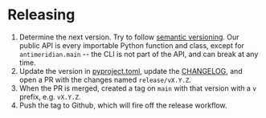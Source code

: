 # Releasing

1. Determine the next version. Try to follow [semantic versioning](https://semver.org/).
   Our public API is every importable Python function and class, except for `antimeridian.main` -- the CLI is not part of the API, and can break at any time.
2. Update the version in [pyproject.toml](./pyproject.toml), update the [CHANGELOG](./CHANGELOG.md), and open a PR with the changes named `release/vX.Y.Z`.
3. When the PR is merged, created a tag on `main` with that version with a `v` prefix, e.g. `vX.Y.Z`.
4. Push the tag to Github, which will fire off the release workflow.

